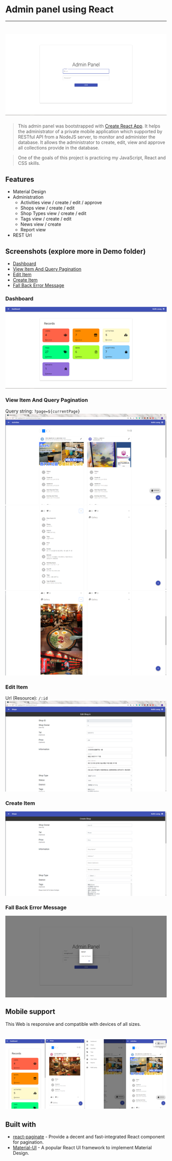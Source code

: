 # Admin panel using React

---

# ![AdminPanel](https://raw.githubusercontent.com/cpkoaajack/admin-panel-react-plus-public/master/Demo/Login/login.png)

> This admin panel was bootstrapped with [Create React App](https://github.com/facebook/create-react-app). It helps the administrator of a private mobile application which supported by RESTful API from a NodeJS server, to monitor and administer the database. It allows the administrator to create, edit, view and approve all collections provide in the database.

> One of the goals of this project is practicing my JavaScript, React and CSS skills.

## Features

- Material Design
- Administration
  - Activities view / create / edit / approve
  - Shops view / create / edit
  - Shop Types view / create / edit
  - Tags view / create / edit
  - News view / create
  - Report view
- REST Url

## Screenshots (explore more in Demo folder)

- [Dashboard](#dashboard)
- [View Item And Query Pagination](#view-item-and-query-pagination)
- [Edit Item](#edit-Item)
- [Create Item](#create-Item)
- [Fall Back Error Message](#fall-back-error-message)

### Dashboard

![](https://raw.githubusercontent.com/cpkoaajack/admin-panel-react-plus-public/master/Demo/Dashboard/dashboard.png)

### View Item And Query Pagination

Query string:
`?page=${currentPage}`
![](https://raw.githubusercontent.com/cpkoaajack/admin-panel-react-plus-public/master/Demo/Activity/activities.png)
![](https://raw.githubusercontent.com/cpkoaajack/admin-panel-react-plus-public/master/Demo/Shop/shop2.png)
![](https://raw.githubusercontent.com/cpkoaajack/admin-panel-react-plus-public/master/Demo/Shop/shop3.png)

### Edit Item

Url (Resource):
`/:id`
![](https://raw.githubusercontent.com/cpkoaajack/admin-panel-react-plus-public/master/Demo/Shop/shop-edit.png)

### Create Item

![](https://raw.githubusercontent.com/cpkoaajack/admin-panel-react-plus-public/master/Demo/Shop/create-shop.png)

### Fall Back Error Message

![](https://raw.githubusercontent.com/cpkoaajack/admin-panel-react-plus-public/master/Demo/Login/loginError.png)

## Mobile support

This Web is responsive and compatible with devices of all sizes.

# ![MobileSize-S](https://raw.githubusercontent.com/cpkoaajack/admin-panel-react-plus-public/master/Demo/Mobile/mobile-view.png)

## Built with

- [react-paginate](https://github.com/AdeleD/react-paginate) - Provide a decent and fast-integrated React component for pagination.
- [Material-UI](https://material-ui.com/) - A popular React UI framework to implement Material Design.
